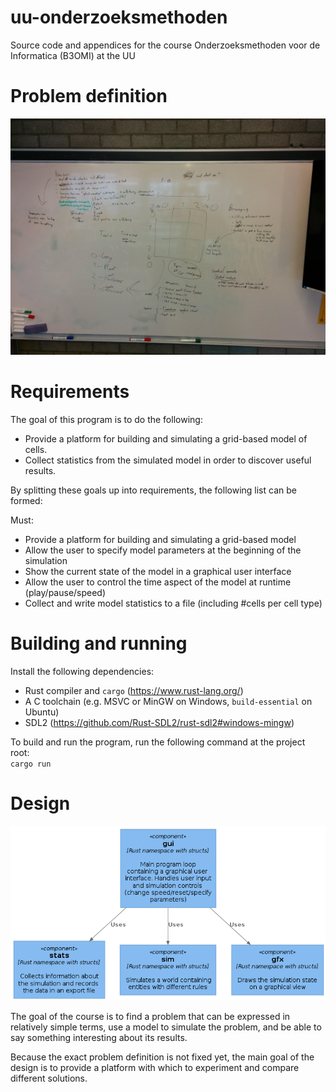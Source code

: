 # uu-onderzoeksmethoden

Source code and appendices for the course Onderzoeksmethoden voor de Informatica (B3OMI) at the UU

# Problem definition

![](design/problem-definition.png)

# Requirements

The goal of this program is to do the following:

- Provide a platform for building and simulating a grid-based model of cells.
- Collect statistics from the simulated model in order to discover useful results.

By splitting these goals up into requirements, the following list can be formed:

Must:

- Provide a platform for building and simulating a grid-based model
- Allow the user to specify model parameters at the beginning of the simulation
- Show the current state of the model in a graphical user interface
- Allow the user to control the time aspect of the model at runtime (play/pause/speed)
- Collect and write model statistics to a file (including #cells per cell type)

# Building and running

Install the following dependencies:

- Rust compiler and `cargo` (https://www.rust-lang.org/)
- A C toolchain (e.g. MSVC or MinGW on Windows, `build-essential` on Ubuntu)
- SDL2 (https://github.com/Rust-SDL2/rust-sdl2#windows-mingw)

To build and run the program, run the following command at the project root:  
`cargo run`

# Design

![](design/component-diagram.png)

The goal of the course is to find a problem that can be expressed in relatively
simple terms, use a model to simulate the problem, and be able to say something
interesting about its results.

Because the exact problem definition is not fixed yet, the main goal of the
design is to provide a platform with which to experiment and compare different
solutions.
